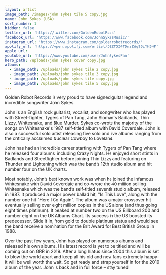 ```yaml
---
layout: artist
image_path: /images/john sykes tile 5 copy.jpg
name: John Sykes (USA)
sort_number: 1
hidden: false
twitter_url: 'https://twitter.com/GoldenRobotRcds'
facebook_url: 'https://www.facebook.com/JohnSykesMusic/'
instagram_url: 'https://www.instagram.com/goldenrobotrecords/'
spotify_url: 'https://open.spotify.com/artist/3ZZT5Z4TDnzZWq9SiYHS4P'
apple_url:
youtube_url: 'https://www.youtube.com/user/JohnSykesFan'
hero_path: /uploads/john sykes cover copy.jpg
albums:
  - image_path: /uploads/john sykes tile 2 copy.jpg
  - image_path: /uploads/john sykes tile 3 copy.jpg
  - image_path: /uploads/john sykes tile copy.jpg
  - image_path: /uploads/john sykes tile 5 copy.jpg
---
```


Golden Robot Records is very proud to have signed guitar legend and incredible songwriter John Sykes.

John is an English rock guitarist, vocalist, and songwriter who has played with Street-fighter, Tygers of Pan Tang, John Sloman's Badlands, Thin Lizzy, Whitesnake, and Blue Murder. Sykes co-wrote the majority of the songs on Whitesnake's 1987 self-titled album with David Coverdale. John is also a successful solo artist releasing five solo and live albums ranging from the critically acclaimed Nuclear Cowboy to Loveland.

John has had an incredible career starting with Tygers of Pan Tang where he released four albums, including Crazy Nights. He enjoyed short stints in Badlands and Streetfighter before joining Thin Lizzy and featuring on Thunder and Lightening which was the band’s 12th studio album and hit number four on the UK charts. 

Most notably, John’s best known work was when he joined the infamous Whitesnake with David Coverdale and co-wrote the 40 million selling Whitesnake which was the band’s self-titled seventh studio album, released in 1987. It produced a major power ballad hit, "Is This Love", along with the number one hit "Here I Go Again". The album was a major crossover hit eventually selling over eight million copies in the US alone (and thus going eight times platinum). It peaked at number two on the US Billboard 200 and number eight on the UK Albums Chart. Its success in the US boosted its predecessor, Slide It In, from gold to double platinum status and would see the band receive a nomination for the Brit Award for Best British Group in 1988.

Over the past few years, John has played on numerous albums and released his own albums. His latest record is yet to be titled and will be coming out on GRR in 2019. After a long hiatus since 2004 this album is set to blow the world apart and keep all his old and new fans extremely happy- it will be well worth the wait. So get ready and strap yourself in for the 2019 album of the year. John is back and in full force – stay tuned!
